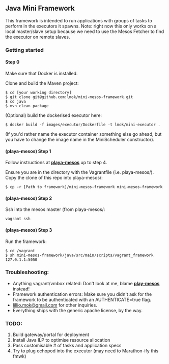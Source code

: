 ## Java Mini Framework

This framework is intended to run applications with groups of tasks to perform in the executors it spawns. Note: right now this only works on a local master/slave setup because we need to use the Mesos Fetcher to find the executor on remote slaves.

### Getting started

#### Step 0
Make sure that Docker is installed.

Clone and build the Maven project:
```
$ cd [your working directory]
$ git clone git@github.com:lmok/mini-mesos-framework.git
$ cd java
$ mvn clean package
```
(Optional) build the dockerised executor here:
```
$ docker build -f images/executor/Dockerfile -t lmok/mini-executor .
```
(If you'd rather name the executor container something else go ahead, but you have to change the image name in the MiniScheduler constructor).

#### (playa-mesos) Step 1
Follow instructions at [**playa-mesos**](https://github.com/mesosphere/playa-mesos) up to step 4. 

Ensure you are in the directory with the Vagrantfile (i.e. playa-mesos/). Copy the clone of this repo into playa-mesos/:
```
$ cp -r [Path to framework]/mini-mesos-framework mini-mesos-framework
```

#### (playa-mesos) Step 2
Ssh into the mesos master (from playa-mesos/:
```
vagrant ssh
```

#### (playa-mesos) Step 3
Run the framework:
```
$ cd /vagrant
$ sh mini-mesos-framework/java/src/main/scripts/vagrant_framework 127.0.1.1:5050
```

### Troubleshooting:

+ Anything vagrant/vmbox related: Don't look at me, blame [**play-mesos**](https://github.com/mesosphere/playa-mesos) instead!
+ Framework authentication errors: Make sure you didn't ask for the framework to be authenticated with an AUTHENTICATE=true flag.
+ lillio.mok@gmail.com for other inquiries. 
+ Everything ships with the generic apache license, by the way.


### TODO:
1. Build gateway/portal for deployment
2. Install Java ILP to optimise resource allocation
3. Pass customisable # of tasks and application specs
4. Try to plug ochopod into the executor (may need to Marathon-ify this fmwk)
